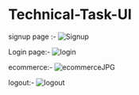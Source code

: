 # Technical-Task-UI
signup page :-
![Signup](https://github.com/Mayank1224/Technical-Task-UI/assets/91603589/0dc2f13c-a743-41e1-8c8a-ae31448c2645)

Login page:-
![login](https://github.com/Mayank1224/Technical-Task-UI/assets/91603589/9ef4f0ae-5ece-4b34-a1a2-fb452534ce7b)

ecommerce:-
![ecommerceJPG](https://github.com/Mayank1224/Technical-Task-UI/assets/91603589/0df11fe3-c387-43dc-a30e-177cc0c3ff39)

logout:-
![logout](https://github.com/Mayank1224/Technical-Task-UI/assets/91603589/184ba071-70f1-4c8d-b457-75784bdc49a7)
